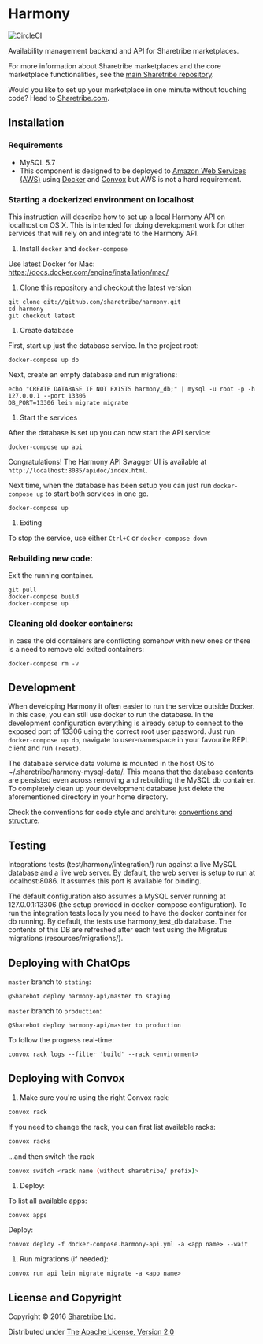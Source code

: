 # Harmony

[![CircleCI](https://circleci.com/gh/sharetribe/harmony/tree/master.svg?style=svg&circle-token=043fa482e17e0b7a80641714c91b41a6bc0d3a40)](https://circleci.com/gh/sharetribe/harmony/tree/master)

Availability management backend and API for Sharetribe marketplaces.

For more information about Sharetribe marketplaces and the core marketplace functionalities, see the [main Sharetribe repository](https://www.github.com/sharetribe/sharetribe).

Would you like to set up your marketplace in one minute without touching code? Head to [Sharetribe.com](https://www.sharetribe.com).

## Installation

### Requirements

* MySQL 5.7
* This component is designed to be deployed to [Amazon Web Services (AWS)](https://aws.amazon.com/) using [Docker](https://www.docker.com/) and [Convox](https://convox.com/) but AWS is not a hard requirement.

### Starting a dockerized environment on localhost

This instruction will describe how to set up a local Harmony API on
localhost on OS X. This is intended for doing development work for
other services that will rely on and integrate to the Harmony API.

1. Install `docker` and `docker-compose`

  Use latest Docker for Mac: https://docs.docker.com/engine/installation/mac/

1. Clone this repository and checkout the latest version

  ```
  git clone git://github.com/sharetribe/harmony.git
  cd harmony
  git checkout latest
  ```

1. Create database

  First, start up just the database service. In the project root:

  ```
  docker-compose up db
  ```

  Next, create an empty database and run migrations:

  ```
  echo "CREATE DATABASE IF NOT EXISTS harmony_db;" | mysql -u root -p -h 127.0.0.1 --port 13306
  DB_PORT=13306 lein migrate migrate
  ```

1. Start the services

  After the database is set up you can now start the API service:

  ```
  docker-compose up api
  ```

  Congratulations! The Harmony API Swagger UI is available at `http://localhost:8085/apidoc/index.html`.

  Next time, when the database has been setup you can just run
  `docker-compose up` to start both services in one go.

  ```
  docker-compose up
  ```

1. Exiting

  To stop the service, use either `Ctrl+C` or `docker-compose down`

### Rebuilding new code:

Exit the running container.

```
git pull
docker-compose build
docker-compose up
```

### Cleaning old docker containers:

In case the old containers are conflicting somehow with new ones or
there is a need to remove old exited containers:

```
docker-compose rm -v
```

## Development

When developing Harmony it often easier to run the service outside
Docker. In this case, you can still use docker to run the database. In
the development configuration everything is already setup to connect
to the exposed port of 13306 using the correct root user
password. Just run `docker-compose up db`, navigate to user-namespace
in your favourite REPL client and run `(reset)`.

The database service data volume is mounted in the host OS to
~/.sharetribe/harmony-mysql-data/. This means that the database
contents are persisted even across removing and rebuilding the MySQL
db container. To completely clean up your development database just
delete the aforementioned directory in your home directory.

Check the conventions for code style and architure: [conventions and structure](doc/conventions_and_structure.md).

## Testing

Integrations tests (test/harmony/integration/) run against a live
MySQL database and a live web server. By default, the web server is
setup to run at localhost:8086. It assumes this port is available for
binding.

The default configuration also assumes a MySQL server running at
127.0.0.1:13306 (the setup provided in docker-compose
configuration). To run the integration tests locally you need to have
the docker container for db running. By default, the tests use
harmony_test_db database. The contents of this DB are refreshed after
each test using the Migratus migrations (resources/migrations/).

## Deploying with ChatOps

`master` branch to `stating`:

```
@Sharebot deploy harmony-api/master to staging
```

`master` branch to `production`:

```
@Sharebot deploy harmony-api/master to production
```

To follow the progress real-time:

```
convox rack logs --filter 'build' --rack <environment>
```

## Deploying with Convox

1. Make sure you're using the right Convox rack:

  ```bash
  convox rack
  ```

  If you need to change the rack, you can first list available racks:

  ```bash
  convox racks
  ```

  ...and then switch the rack

  ```bash
  convox switch <rack name (without sharetribe/ prefix)>
  ```

1. Deploy:

  To list all available apps:

  ```
  convox apps
  ```

  Deploy:

  ```
  convox deploy -f docker-compose.harmony-api.yml -a <app name> --wait
  ```

1. Run migrations (if needed):

  ```
  convox run api lein migrate migrate -a <app name>
  ```

## License and Copyright

Copyright © 2016 [Sharetribe Ltd](https://www.sharetribe.com).

Distributed under [The Apache License, Version 2.0](http://www.apache.org/licenses/LICENSE-2.0)

